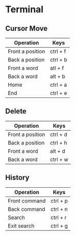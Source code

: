 # Terminal
## Cursor Move
| Operation        | Keys     |
| ----             | ----     |
| Front a position | ctrl + f |
| Back a position  | ctrl + b |
| Front a word     | atl + f  |
| Back a word      | alt + b  |
| Home             | ctrl + a |
| End              | ctrl + e |

## Delete
| Operation        | Keys     |
| ----             | ----     |
| Front a position | ctrl + d |
| Back a position  | ctrl + h |
| Front a word     | alt + d  |
| Back a word      | ctrl + w |

## History
| Operation        | Keys     |
| ----             | ----     |
| Front command    | ctrl + p |
| Back command     | ctrl + n |
| Search           | ctrl + r |
| Exit search      | ctrl + g |